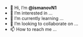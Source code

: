 - 👋 Hi, I’m <b>@ismanovN1</b>
- 👀 I’m interested in ...
- 🌱 I’m currently learning ...
- 💞️ I’m looking to collaborate on ...
- 📫 How to reach me ...

<!---
<b>ismanovN1/ismanovN1</b> is a ✨ special ✨ repository because its `README.md` (this file) appears on your GitHub profile.
You can click the Preview link to take a look at your changes.
--->
